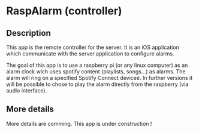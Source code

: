 # RaspAlarm (controller)
## Description
This app is the remote controller for the server. It is an iOS application which communicate with the server application to configure alarms. 

The goal of this app is to use a raspberry pi (or any linux computer) as an alarm clock wich uses spotify content (playlists, songs...) as alarms. The alarm will ring on a specified Spotify Connect deviceé. In further versions it will be possible to chose to play the alarm directly from the raspberry (via audio interface).

## More details
More details are comming. This app is under construction !
